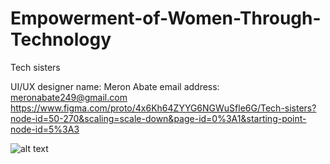 # Empowerment-of-Women-Through-Technology

Tech sisters

UI/UX designer
     name: Meron Abate
     email address: meronabate249@gmail.com
https://www.figma.com/proto/4x6Kh64ZYYG6NGWuSfle6G/Tech-sisters?node-id=50-270&scaling=scale-down&page-id=0%3A1&starting-point-node-id=5%3A3


![alt text](https://github.com/[Frehiwot-G]/[Empowerment-of-Women-Through-Technology]/ui_ux/[main]/merry111.jpg?raw=true)

